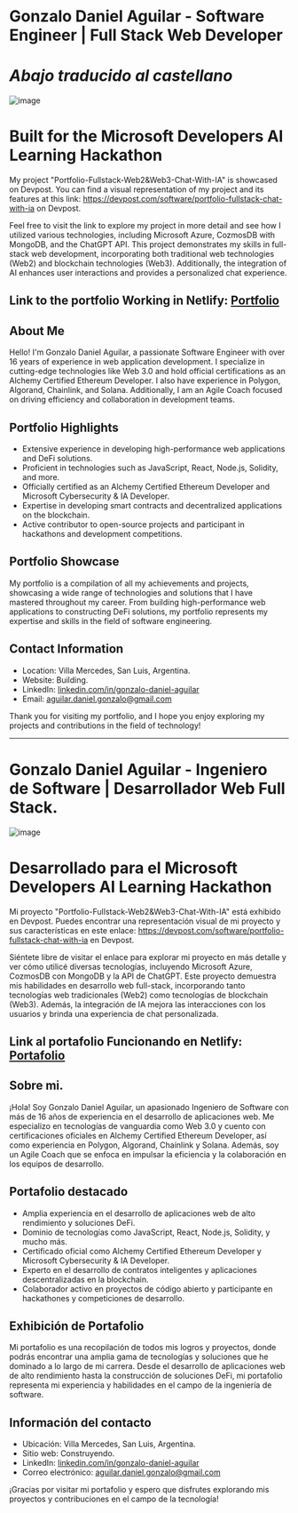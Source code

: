 # Gonzalo Daniel Aguilar - Software Engineer | Full Stack Web Developer
# *Abajo traducido al castellano*

![image](https://github.com/gonzalolater/portafolio/assets/42863568/bfeb85a4-e013-4bb5-a8ab-444eb59ecfe2)

# Built for the Microsoft Developers AI Learning Hackathon 

My project "Portfolio-Fullstack-Web2&Web3-Chat-With-IA" is showcased on Devpost. You can find a visual representation of my project and its features at this link: https://devpost.com/software/portfolio-fullstack-chat-with-ia on Devpost.

Feel free to visit the link to explore my project in more detail and see how I utilized various technologies, including Microsoft Azure, CozmosDB with MongoDB, and the ChatGPT API. This project demonstrates my skills in full-stack web development, incorporating both traditional web technologies (Web2) and blockchain technologies (Web3). Additionally, the integration of AI enhances user interactions and provides a personalized chat experience.

## Link to the portfolio Working in Netlify: [Portfolio](https://main--portfolio-aguilar-gonzalo-daniel.netlify.app/)

## About Me
Hello! I'm Gonzalo Daniel Aguilar, a passionate Software Engineer with over 16 years of experience in web application development. I specialize in cutting-edge technologies like Web 3.0 and hold official certifications as an Alchemy Certified Ethereum Developer. I also have experience in Polygon, Algorand, Chainlink, and Solana. Additionally, I am an Agile Coach focused on driving efficiency and collaboration in development teams.

## Portfolio Highlights
- Extensive experience in developing high-performance web applications and DeFi solutions.
- Proficient in technologies such as JavaScript, React, Node.js, Solidity, and more.
- Officially certified as an Alchemy Certified Ethereum Developer and Microsoft Cybersecurity & IA Developer.
- Expertise in developing smart contracts and decentralized applications on the blockchain.
- Active contributor to open-source projects and participant in hackathons and development competitions.

## Portfolio Showcase
My portfolio is a compilation of all my achievements and projects, showcasing a wide range of technologies and solutions that I have mastered throughout my career. From building high-performance web applications to constructing DeFi solutions, my portfolio represents my expertise and skills in the field of software engineering.

## Contact Information
- Location: Villa Mercedes, San Luis, Argentina.
- Website: Building.
- LinkedIn: [linkedin.com/in/gonzalo-daniel-aguilar](https://www.linkedin.com/in/gonzalo-daniel-aguilar)
- Email: [aguilar.daniel.gonzalo@gmail.com](mailto:aguilar.daniel.gonzalo@gmail.com)

Thank you for visiting my portfolio, and I hope you enjoy exploring my projects and contributions in the field of technology!

-----------------------------------------------------------

# Gonzalo Daniel Aguilar - Ingeniero de Software | Desarrollador Web Full Stack.

![image](https://github.com/gonzalolater/portafolio/assets/42863568/d4ac6f3c-2c35-4aae-bc89-8c4dcfa30b04)

# Desarrollado para el Microsoft Developers AI Learning Hackathon 

Mi proyecto "Portfolio-Fullstack-Web2&Web3-Chat-With-IA" está exhibido en Devpost. Puedes encontrar una representación visual de mi proyecto y sus características en este enlace: https://devpost.com/software/portfolio-fullstack-chat-with-ia en Devpost.

Siéntete libre de visitar el enlace para explorar mi proyecto en más detalle y ver cómo utilicé diversas tecnologías, incluyendo Microsoft Azure, CozmosDB con MongoDB y la API de ChatGPT. Este proyecto demuestra mis habilidades en desarrollo web full-stack, incorporando tanto tecnologías web tradicionales (Web2) como tecnologías de blockchain (Web3). Además, la integración de IA mejora las interacciones con los usuarios y brinda una experiencia de chat personalizada.

## Link al portafolio Funcionando en Netlify: [Portafolio](https://main--portfolio-aguilar-gonzalo-daniel.netlify.app/)

## Sobre mi.
¡Hola! Soy Gonzalo Daniel Aguilar, un apasionado Ingeniero de Software con más de 16 años de experiencia en el desarrollo de aplicaciones web. Me especializo en tecnologías de vanguardia como Web 3.0 y cuento con certificaciones oficiales en Alchemy Certified Ethereum Developer, así como experiencia en Polygon, Algorand, Chainlink y Solana. Además, soy un Agile Coach que se enfoca en impulsar la eficiencia y la colaboración en los equipos de desarrollo.

## Portafolio destacado
- Amplia experiencia en el desarrollo de aplicaciones web de alto rendimiento y soluciones DeFi.
- Dominio de tecnologías como JavaScript, React, Node.js, Solidity, y mucho más.
- Certificado oficial como Alchemy Certified Ethereum Developer y Microsoft Cybersecurity & IA Developer.
- Experto en el desarrollo de contratos inteligentes y aplicaciones descentralizadas en la blockchain.
- Colaborador activo en proyectos de código abierto y participante en hackathones y competiciones de desarrollo.

## Exhibición de Portafolio
Mi portafolio es una recopilación de todos mis logros y proyectos, donde podrás encontrar una amplia gama de tecnologías y soluciones que he dominado a lo largo de mi carrera. Desde el desarrollo de aplicaciones web de alto rendimiento hasta la construcción de soluciones DeFi, mi portafolio representa mi experiencia y habilidades en el campo de la ingeniería de software.

## Información del contacto
- Ubicación: Villa Mercedes, San Luis, Argentina.
- Sitio web: Construyendo.
- LinkedIn: [linkedin.com/in/gonzalo-daniel-aguilar](https://www.linkedin.com/in/gonzalo-daniel-aguilar)
- Correo electrónico: [aguilar.daniel.gonzalo@gmail.com](mailto:aguilar.daniel.gonzalo@gmail.com)

¡Gracias por visitar mi portafolio y espero que disfrutes explorando mis proyectos y contribuciones en el campo de la tecnología!
